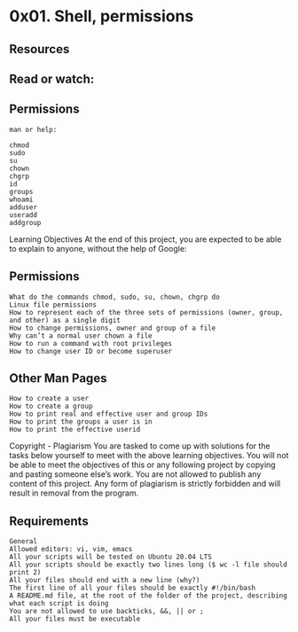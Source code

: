 # 0x01. Shell, permissions
## Resources
## Read or watch:

## Permissions
	man or help:

	chmod
	sudo
	su
	chown
	chgrp
	id
	groups
	whoami
	adduser
	useradd
	addgroup
Learning Objectives
At the end of this project, you are expected to be able to explain to anyone, without the help of Google:

## Permissions
	What do the commands chmod, sudo, su, chown, chgrp do
	Linux file permissions
	How to represent each of the three sets of permissions (owner, group, and other) as a single digit
	How to change permissions, owner and group of a file
	Why can’t a normal user chown a file
	How to run a command with root privileges
	How to change user ID or become superuser
## Other Man Pages
	How to create a user
	How to create a group
	How to print real and effective user and group IDs
	How to print the groups a user is in
	How to print the effective userid
Copyright - Plagiarism
You are tasked to come up with solutions for the tasks below yourself to meet with the above learning objectives.
You will not be able to meet the objectives of this or any following project by copying and pasting someone else’s work.
You are not allowed to publish any content of this project.
Any form of plagiarism is strictly forbidden and will result in removal from the program.
## Requirements
	General
	Allowed editors: vi, vim, emacs
	All your scripts will be tested on Ubuntu 20.04 LTS
	All your scripts should be exactly two lines long ($ wc -l file should print 2)
	All your files should end with a new line (why?)
	The first line of all your files should be exactly #!/bin/bash
	A README.md file, at the root of the folder of the project, describing what each script is doing
	You are not allowed to use backticks, &&, || or ;
	All your files must be executable
